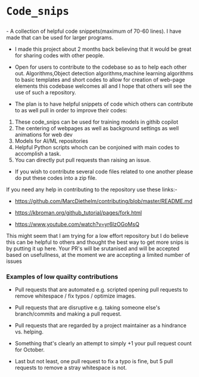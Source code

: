 <h1><pre>Code_snips                          (Created at 2021-05-16)</pre></h1>
 - A collection of helpful code snippets(maximum of 70-60 lines). I have made that can be used for larger programs. 

 - I made this project about 2 months back believing that it would be great for sharing codes with other people.
 
 - Open for users to contribute to the codebase so as to help each other out. Algorithms,Object detection algorithms,machine learning algorithms to basic templates and short codes to allow for creation of web-page elements this codebase welcomes all and I hope that others will see the use of such a repository.
 - The plan is to have helpful snippets of code which others can contribute to as well pull in order to improve their codes:
  1. These code_snips can be used for training models in githib copilot
  2. The centering of webpages as well as background settings as well animations for web dev
  3. Models for AI/ML repositories
  4. Helpful Python scripts whoch can be conjoined with main codes to accomplish a task.
  5. You can directly put pull requests than raising an issue.
 
 


 - If you wish to contribute several code files related to one another please do put these codes into a zip file.

 If you need any help in contributing to the repository use these links:-

 - https://github.com/MarcDiethelm/contributing/blob/master/README.md

 - https://kbroman.org/github_tutorial/pages/fork.html

 - https://www.youtube.com/watch?v=yr6IzOGoMsQ



This might seem that I am trying for a low effort repository but I do believe this can be helpful to others and thought the best way to get more snips is by putting it up here.
Your PR's will be srutanised and will be accepted based on usefullness, at the moment we are accepting a limited number of issues


### Examples of low quailty contributions

+ Pull requests that are automated e.g. scripted opening pull requests to remove whitespace / fix typos / optimize images.

+ Pull requests that are disruptive e.g. taking someone else's branch/commits and making a pull request.

+ Pull requests that are regarded by a project maintainer as a hindrance vs. helping.

+ Something that's clearly an attempt to simply +1 your pull request count for October.

+ Last but not least, one pull request to fix a typo is fine, but 5 pull requests to remove a stray whitespace is not.
